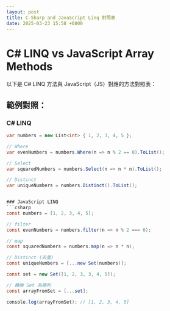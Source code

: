 ```yaml
---
layout: post
title: C-Sharp and JavaScript Linq 對照表
date: 2025-03-23 15:58 +0800
---
```


 
# C# LINQ vs JavaScript Array Methods

以下是 C# LINQ 方法與 JavaScript（JS）對應的方法對照表：



## 範例對照：
### C# LINQ
```csharp
var numbers = new List<int> { 1, 2, 3, 4, 5 };

// Where
var evenNumbers = numbers.Where(n => n % 2 == 0).ToList();

// Select
var squaredNumbers = numbers.Select(n => n * n).ToList();

// Distinct
var uniqueNumbers = numbers.Distinct().ToList();


### JavaScript LINQ
```csharp
const numbers = [1, 2, 3, 4, 5];

// filter
const evenNumbers = numbers.filter(n => n % 2 === 0);

// map
const squaredNumbers = numbers.map(n => n * n);

// Distinct (去重)
const uniqueNumbers = [...new Set(numbers)];

const set = new Set([1, 2, 3, 3, 4, 5]);

// 轉換 Set 為陣列
const arrayFromSet = [...set]; 

console.log(arrayFromSet); // [1, 2, 3, 4, 5]
